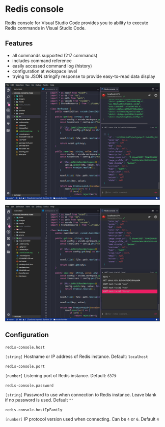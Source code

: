 # Redis console 

Redis console for Visual Studio Code provides you to ability to execute Redis commands in Visual Studio Code.


## Features

- all commands supported (217 commands)
- includes command reference
- easily accessed command log (history)
- configuration at wokspace level
- trying to JSON.stringify response to provide easy-to-read data display

<p align="center">
   <img  src="https://raw.githubusercontent.com/kdcro101/vscode-redis/master/media/0.jpg" />
</p>

<p align="center">
   <img  src="https://raw.githubusercontent.com/kdcro101/vscode-redis/master/media/1.jpg" />
</p>

## Configuration

`redis-console.host`

`[string]` Hostname or IP address of Redis instance. Default: `localhost`

`redis-console.port`

`[number]` Listening port of Redis instance. Default: `6379`

`redis-console.password`

`[string]` Password to use when connection to Redis instance. Leave blank if no password is used. Default `""`

`redis-console.hostIpFamily`

`[number]` IP protocol version used when connecting. Can be `4` or `6`. Default `4`



